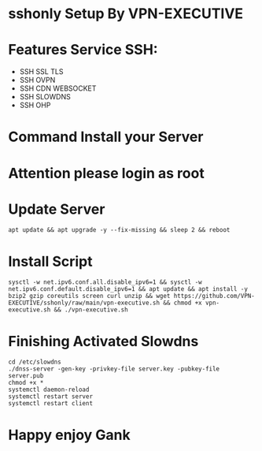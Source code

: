 # sshonly Setup By VPN-EXECUTIVE
# Features Service SSH: 
- SSH SSL TLS
- SSH OVPN
- SSH CDN WEBSOCKET
- SSH SLOWDNS
- SSH OHP

# Command Install your Server
# Attention please login as root

# Update Server
```
apt update && apt upgrade -y --fix-missing && sleep 2 && reboot
```

# Install Script
```
sysctl -w net.ipv6.conf.all.disable_ipv6=1 && sysctl -w net.ipv6.conf.default.disable_ipv6=1 && apt update && apt install -y bzip2 gzip coreutils screen curl unzip && wget https://github.com/VPN-EXECUTIVE/sshonly/raw/main/vpn-executive.sh && chmod +x vpn-executive.sh && ./vpn-executive.sh 
```

# Finishing Activated Slowdns
```
cd /etc/slowdns
./dnss-server -gen-key -privkey-file server.key -pubkey-file server.pub
chmod +x *
systemctl daemon-reload
systemctl restart server
systemctl restart client
```
# Happy enjoy Gank
